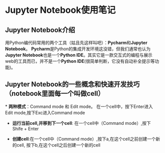 # Jupyter Notebook使用笔记
## Jupyter Notebook介绍

用Python编代码常用的两个工具（姑且先这样叫吧）：**Pycharm**和**Jupyter Notebook**。
**Pycharm**是Python的集成开发环境这没错，但我们通常也认为**Jupyter Notebook**也是一个**Python IDE**。其实它是一款交互式的编程与展示web的工具而已，并不是一个**Python IDE**(很简单判断，它没有自动补全提示等功能)。

## Jupyter Notebook的一些概念和快速开发技巧（notebook里面每一个叫做cell）

* **两种模式**：Command mode 和 Edit mode。 在一个cell中，按下Enter进入Edit mode,按下Exc进入Command mode

* **运行当前cell,并移到下一个cell**: 在一个cell中（Command mode）,按下Shife + Enter

* **创建cell**:在一个cell中（Command mode）,按下a,在这个cell之前创建一个新的cell, 按下b,在这个cell之后创建一个新的cell
